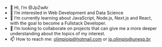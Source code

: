 - 👋 Hi, I’m @JpZwAr
- 👀 I’m interested in Web Development and Data Science
- 🌱 I’m currently learning about JavaScript, Node.js, Next.js and React, with the goal to become a Fullstack Developer.
- 💞️ I’m looking to collaborate on projects that can give me a more deeper understanding about the topics of my interest.
- 📫 How to reach me: olimpiojp@hotmail.com or jp.olimpio@unesp.br

<!---
JpZwAr/JpZwAr is a ✨ special ✨ repository because its `README.md` (this file) appears on your GitHub profile.
You can click the Preview link to take a look at your changes.
--->
